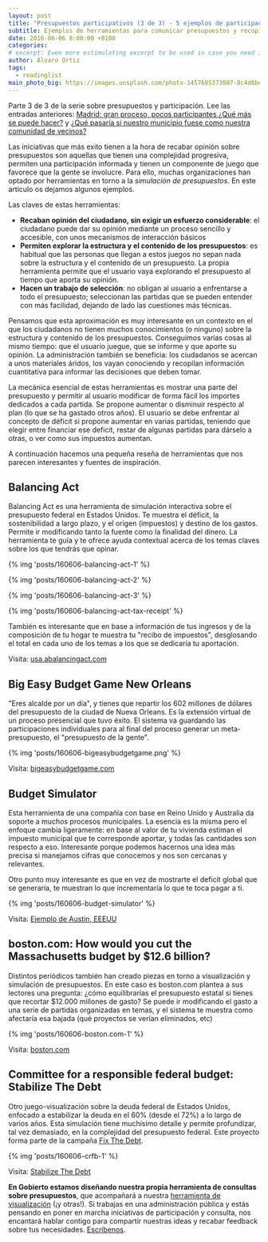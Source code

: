 ```yaml
---
layout: post
title: "Presupuestos participativos (3 de 3) - 5 ejemplos de participación ciudadana efectiva"
subtitle: Ejemplos de herramientas para comunicar presupuestos y recopilar opiniones
date: 2016-06-06 8:00:00 +0100
categories: 
# excerpt: Even more estimulating excerpt to be used in case you need it. 
author: Álvaro Ortiz
tags:
  - readinglist
main_photo_big: https://images.unsplash.com/photo-1457685373807-8c4d8be4c560?crop=entropy&fit=crop&fm=jpg&h=900&ixjsv=2.1.0&ixlib=rb-0.3.5&q=80&w=1600
---
```


Parte 3 de 3 de la serie sobre presupuestos y participación. Lee las entradas anteriores: [Madrid: gran proceso, pocos participantes ¿Qué más se puede hacer?](/blog/20160530-presupuestos-participativos.html) y [¿Qué pasaría si nuestro municipio fuese como nuestra comunidad de vecinos?](/blog/20160602-presupuestos-participativos-retos-alternativas.html)

<div class="separator"></div>

Las iniciativas que más exito tienen a la hora de recabar opinión sobre presupuestos son aquellas que tienen una complejidad progresiva, permiten una participación informada y tienen un componente de juego que favorece que la gente se involucre. Para ello, muchas organizaciones han optado por herramientas en torno a la *simulación de presupuestos*. En este artículo os dejamos algunos ejemplos. 

Las claves de estas herramientas: 

- **Recaban opinión del ciudadano, sin exigir un esfuerzo considerable**: el ciudadano puede dar su opinión mediante un proceso sencillo y accesible, con unos mecanismos de interacción básicos
- **Permiten explorar la estructura y el contenido de los presupuestos**: es habitual que las personas que llegan a estos juegos no sepan nada sobre la estructura y el contenido de un presupuesto. La propia herramienta permite que el usuario vaya explorando el presupuesto al tiempo que aporta su opinión.
- **Hacen un trabajo de selección**: no obligan al usuario a enfrentarse a todo el presupuesto; seleccionan las partidas que se pueden entender con más facilidad, dejando de lado las cuestiones más técnicas.


Pensamos que esta aproximación es muy interesante en un contexto en el que los ciudadanos no tienen muchos conocimientos (o ninguno) sobre la estructura y contenido de los presupuestos. Conseguimos varias cosas al mismo tiempo: que el usuario juegue, que se informe y que aporte su opinión. La administración también se beneficia: los ciudadanos se acercan a unos materiales áridos, los vayan conociendo y recopilan información cuantitativa para informar las decisiones que deben tomar. 

La mecánica esencial de estas herramientas es mostrar una parte del presupuesto y permitir al usuario modificar de forma fácil los importes dedicados a cada partida. Se propone aumentar o disminuir respecto al plan (lo que se ha gastado otros años). El usuario se debe enfrentar al concepto de déficit si propone aumentar en varias partidas, teniendo que elegir entre financiar ese deficit, restar de algunas partidas para dárselo a otras, o ver como sus impuestos aumentan. 


A continuación hacemos una pequeña reseña de herramientas que nos parecen interesantes y fuentes de inspiración. 

<div class="separator"></div>

## Balancing Act

Balancing Act es una herramienta de simulación interactiva sobre el presupuesto federal en Estados Unidos. Te muestra el déficit, la sostenibilidad a largo plazo, y el origen (impuestos) y destino de los gastos. Permite ir modificando tanto la fuente como la finalidad del dinero. La herramienta te guía y te ofrece ayuda contextual acerca de los temas claves sobre los que tendrás que opinar. 

{% img 'posts/160606-balancing-act-1' %}

{% img 'posts/160606-balancing-act-2' %}

{% img 'posts/160606-balancing-act-3' %}

{% img 'posts/160606-balancing-act-tax-receipt' %}

También es interesante que en base a información de tus ingresos y de la composición de tu hogar te muestra tu "recibo de impuestos", desglosando el total en cada uno de los temas a los que se dedicaría tu aportación.

Visita: [usa.abalancingact.com](http://usa.abalancingact.com)

<div class="separator"></div>

## Big Easy Budget Game New Orleans

"Eres alcalde por un día", y tienes que repartir los 602 millones de dólares del presupuesto de la ciudad de Nueva Orleans. Es la extensión virtual de un proceso presencial que tuvo éxito. El sistema va guardando las participaciones individuales para al final del proceso generar un meta-presupuesto, el "presupuesto de la gente".

{% img 'posts/160606-bigeasybudgetgame.png' %}

Visita: [bigeasybudgetgame.com](https://bigeasybudgetgame.com)

<div class="separator"></div>

## Budget Simulator 

Esta herramienta de una compañía con base en Reino Unido y Australia da soporte a muchos procesos municipales. La esencia es la misma pero el enfoque cambia ligeramente: en base al valor de tu vivienda estiman el impuesto municipal que te corresponde aportar, y todas las cantidades son respecto a eso. Interesante porque podemos hacernos una idea más precisa si manejamos cifras que conocemos y nos son cercanas y relevantes. 

Otro punto muy interesante es que en vez de mostrarte el deficit global que se generaría, te muestran lo que incrementaría lo que te toca pagar a ti. 

{% img 'posts/160606-budget-simulator' %}

Visita: [Ejemplo de Austin, EEEUU](https://austintx.budgetsimulator.com)


<div class="separator"></div>

## boston.com: How would you cut the Massachusetts budget by $12.6 billion?

Distintos periódicos también han creado piezas en torno a visualización y simulación de presupuestos. En este caso es boston.com plantea a sus lectores una pregunta: ¿cómo equilibrarías el presupuesto estatal si tienes que recortar $12.000 millones de gasto? Se puede ir modificando el gasto a una serie de partidas organizadas en temas, y el sistema te muestra como afectaría esa bajada (qué proyectos se verían eliminados, etc)

{% img 'posts/160606-boston.com-1' %}

Visita: [boston.com](http://archive.boston.com/news/politics/2008/specials/budget_game/#/)

<div class="separator"></div>

## Committee for a responsible federal budget: Stabilize The Debt

Otro juego-visualización sobre la deuda federal de Estados Unidos, enfocado a estabilizar la deuda en el 60% (desde el 72%) a lo largo de varios años. Esta simulación tiene muchísimo detalle y permite profundizar, tal vez demasiado, en la complejidad del presupuesto federal. Este proyecto forma parte de la campaña [Fix The Debt](http://www.fixthedebt.org/).

{% img 'posts/160606-crfb-1' %}

Visita: [Stabilize The Debt](http://crfb.org/stabilizethedebt/)


<div class="separator"></div>

**En Gobierto estamos diseñando nuestra propia herramienta de consultas sobre presupuestos**, que acompañará a nuestra [herramienta de visualización](/visualizacion_presupuestos_municipales) (¡y otras!). Si trabajas en una administración pública y estás pensando en poner en marcha iniciativas de participación y consulta, nos encantará hablar contigo para compartir nuestras ideas y recabar feedback sobre tus necesidades. [Escríbenos](mailto:info@gobierto.es).
